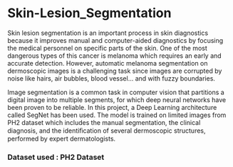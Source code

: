 # Skin-Lesion_Segmentation

Skin lesion segmentation is an important process in skin diagnostics because it improves manual and computer-aided diagnostics by focusing the medical personnel on specific parts of the skin. One of the most dangerous types of this cancer is melanoma which requires an early and accurate detection. However, automatic melanoma segmentation on dermoscopic images is a challenging task since images are corrupted by noise like hairs, air bubbles, blood vessel... and with fuzzy boundaries.

Image segmentation is a common task in computer vision that partitions a digital image into multiple segments, for which deep neural networks have been proven to be reliable. In this project,  a Deep Learning architecture called SegNet has been used. The model is trained on limited images from PH2 dataset which includes the manual segmentation, the clinical diagnosis, and the identiﬁcation of several dermoscopic structures, performed by expert dermatologists.


### Dataset used : PH2 Dataset

